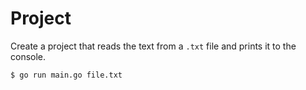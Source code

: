 # Project

Create a project that reads the text from a `.txt` file and prints it to the console.

```
$ go run main.go file.txt

```